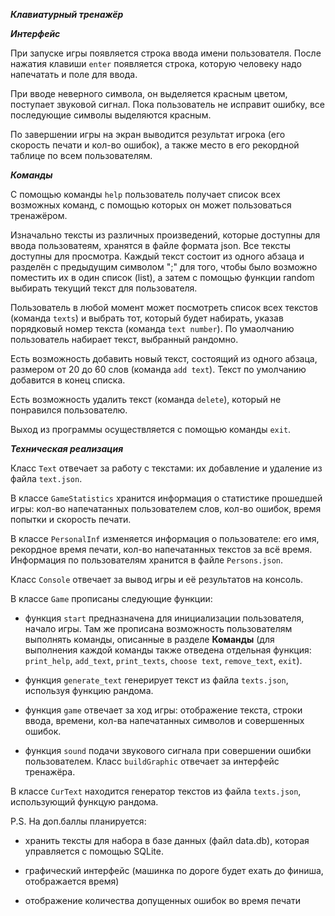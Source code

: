***Клавиатурный тренажёр***


***Интерфейс***

При запуске игры появляется строка ввода имени пользователя. После нажатия клавиши `enter` появляется строка, которую человеку надо напечатать и поле для ввода.

При вводе неверного символа, он выделяется красным цветом, поступает звуковой сигнал. Пока пользователь не исправит ошибку, все последующие символы выделяются красным.

По завершении игры на экран выводится результат игрока (его скорость печати и кол-во ошибок), а также место в его рекордной таблице по всем пользователям.

***Команды***

С помощью команды `help` пользователь получает список всех возможных команд, с помощью которых он может пользоваться тренажёром.

Изначально тексты из различных произведений, которые доступны для ввода пользоватеям, хранятся в файле формата json. Все тексты доступны для просмотра.
Каждый текст состоит из одного абзаца и разделён с предыдущим символом ";" для того, чтобы было возможно поместить их в один список (list), а затем с помощью функции random выбирать текущий текст для пользователя.

Пользователь в любой момент может посмотреть список всех текстов (команда `texts`) и выбрать тот, который будет набирать, указав порядковый номер текста (команда `text number`). По умаолчанию пользователь набирает текст, выбранный рандомно.

Есть возможность добавить новый текст, состоящий из одного абзаца, размером от 20 до 60 слов (команда `add text`). Текст по умолчанию добавится в конец списка.

Есть возможность удалить текст (команда `delete`), который не понравился пользователю.
 
Выход из программы осуществляется с помощью команды `exit`.

***Техническая реализация***

Класс `Text` отвечает за работу с текстами: их добавление и удаление из файла `text.json`.

В классе `GameStatistics` хранится информация о статистике прошедшей игры: кол-во напечатанных пользователем слов, кол-во ошибок, время попытки и скорость печати.

В классе `PersonalInf` изменяется информация о пользователе: его имя, рекордное время печати, кол-во напечатанных текстов за всё время. Информация по пользователям хранится в файле `Persons.json`.

Класс `Console` отвечает за вывод игры и её результатов на консоль.

В классе `Game` прописаны следующие функции:

- функция `start` предназначена для инициализации пользователя, начало игры. Там же прописана возможность пользователям выполнять команды, описанные в разделе **Команды** (для выполнения каждой команды также отведена отдельная функция: `print_help`, `add_text`, `print_texts`, `choose text`, `remove_text`, `exit`).

- функция `generate_text` генерирует текст из файла `texts.json`, используя функцию рандома.

- функция `game` отвечает за ход игры: отображение текста, строки ввода, времени, кол-ва напечатанных символов и совершенных ошибок.

- функция `sound` подачи звукового сигнала при совершении ошибки пользователем.
Класс `buildGraphic` отвечает за интерфейс тренажёра.


В классе `CurText` находится генератор текстов из файла `texts.json`, использующий функцую рандома. 

P.S. На доп.баллы планируется:

- хранить тексты для набора в базе данных (файл data.db), которая управляется с помощью SQLite.

- графический интерфейс (машинка по дороге будет ехать до финиша, отображается время)

- отображение количества допущенных ошибок во время печати



